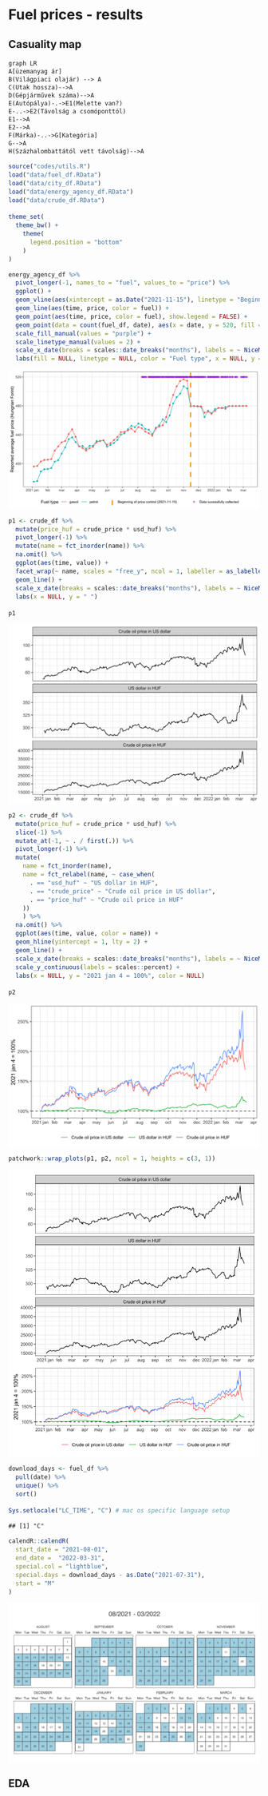 Fuel prices - results
================

## Casuality map

``` mermaid
graph LR
A[üzemanyag ár]
B(Világpiaci olajár) --> A
C(Utak hossza)-->A
D(Gépjárművek száma)-->A
E(Autópálya)-.->E1(Melette van?)
E-..->E2(Távolság a csomóponttól)
E1-->A
E2-->A
F(Márka)-..->G[Kategória]
G-->A
H(Százhalombattától vett távolság)-->A
```

``` r
source("codes/utils.R")
load("data/fuel_df.RData")
load("data/city_df.RData")
load("data/energy_agency_df.RData")
load("data/crude_df.RData")

theme_set(
  theme_bw() + 
    theme(
      legend.position = "bottom"
    )
)
```

``` r
energy_agency_df %>% 
  pivot_longer(-1, names_to = "fuel", values_to = "price") %>% 
  ggplot() + 
  geom_vline(aes(xintercept = as.Date("2021-11-15"), linetype = "Beginning of price control (2021-11-15)"), color = "orange", size = 1.5) +
  geom_line(aes(time, price, color = fuel)) +
  geom_point(aes(time, price, color = fuel), show.legend = FALSE) + 
  geom_point(data = count(fuel_df, date), aes(x = date, y = 520, fill = "Data sucessfully collected"), shape = 21, color = "purple", alpha = .5) +
  scale_fill_manual(values = "purple") +
  scale_linetype_manual(values = 2) +
  scale_x_date(breaks = scales::date_breaks("months"), labels = ~ NiceMonth(., keep_year = TRUE, label = TRUE)) + 
  labs(fill = NULL, linetype = NULL, color = "Fuel type", x = NULL, y = "Reported average fuel price (Hungrian Forint)")
```

<img src="figures/price_control-1.png" style="display: block; margin: auto;" />

``` r
p1 <- crude_df %>% 
  mutate(price_huf = crude_price * usd_huf) %>% 
  pivot_longer(-1) %>% 
  mutate(name = fct_inorder(name)) %>% 
  na.omit() %>% 
  ggplot(aes(time, value)) +
  facet_wrap(~ name, scales = "free_y", ncol = 1, labeller = as_labeller(c("usd_huf" = "US dollar in HUF", "crude_price" = "Crude oil price in US dollar", "price_huf" = "Crude oil price in HUF"))) + 
  geom_line() + 
  scale_x_date(breaks = scales::date_breaks("months"), labels = ~ NiceMonth(., keep_year = TRUE, label = TRUE)) + 
  labs(x = NULL, y = " ")

p1
```

<img src="figures/crude_price_raw-1.png" style="display: block; margin: auto;" />

``` r
p2 <- crude_df %>% 
  mutate(price_huf = crude_price * usd_huf) %>% 
  slice(-1) %>% 
  mutate_at(-1, ~ . / first(.)) %>% 
  pivot_longer(-1) %>%
  mutate(
    name = fct_inorder(name),
    name = fct_relabel(name, ~ case_when(
      . == "usd_huf" ~ "US dollar in HUF", 
      . == "crude_price" ~ "Crude oil price in US dollar",
      . == "price_huf" ~ "Crude oil price in HUF"
    ))
    ) %>% 
  na.omit() %>% 
  ggplot(aes(time, value, color = name)) + 
  geom_hline(yintercept = 1, lty = 2) +
  geom_line() + 
  scale_x_date(breaks = scales::date_breaks("months"), labels = ~ NiceMonth(., keep_year = TRUE, label = TRUE)) + 
  scale_y_continuous(labels = scales::percent) + 
  labs(x = NULL, y = "2021 jan 4 = 100%", color = NULL)

p2
```

<img src="figures/crude_price_index-1.png" style="display: block; margin: auto;" />

``` r
patchwork::wrap_plots(p1, p2, ncol = 1, heights = c(3, 1))
```

<img src="figures/crude_price_combined-1.png" style="display: block; margin: auto;" />

``` r
download_days <- fuel_df %>% 
  pull(date) %>% 
  unique() %>% 
  sort()

Sys.setlocale("LC_TIME", "C") # mac os specific language setup
```

    ## [1] "C"

``` r
calendR::calendR(
  start_date = "2021-08-01",
  end_date =  "2022-03-31",
  special.col = "lightblue",
  special.days = download_days - as.Date("2021-07-31"),
  start = "M"
)
```

<img src="figures/calendar-1.png" style="display: block; margin: auto;" />

## EDA
